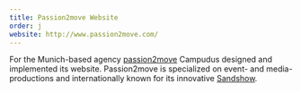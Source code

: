 ```yaml
---
title: Passion2move Website
order: j
website: http://www.passion2move.com/
---
```


For the Munich-based agency [passion2move](http://www.passion2move.com/) Campudus designed and implemented its website. Passion2move is specialized on event- and media-productions and internationally known for its innovative [Sandshow](http://www.sandshow.de/).
